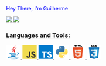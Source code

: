<span align="center" style="color:blue">Hey There, I'm Guilherme</span>
  
<div>
  <a href="https://github.com/guilherme-hl1ma">
  <img loading="lazy" height="180em" src="https://github-readme-stats.vercel.app/api?username=guilherme-hl1ma&show_icons=true&theme=tokyonight"/>
  <img loading="lazy" height="180em" src="https://github-readme-stats.vercel.app/api/top-langs/?username=guilherme-hl1ma&layout=compact&langs_count=7&theme=tokyonight"/>
</div>

<h3 align="left">Languages and Tools:</h3>
<p align="left"> 
  </a> 
    <a href="https://www.java.com" target="_blank" rel="noreferrer"> 
      <img src="https://raw.githubusercontent.com/devicons/devicon/master/icons/java/java-original.svg" alt="java" width="40" height="40"/> 
    </a> 
    <a href="https://developer.mozilla.org/en-US/docs/Web/JavaScript" target="_blank" rel="noreferrer"> 
      <img src="https://raw.githubusercontent.com/devicons/devicon/master/icons/javascript/javascript-original.svg" alt="javascript" width="40" height="40"/> 
    </a> 
    <a href="https://www.typescriptlang.org/" target="_blank" rel="noreferrer">
      <img src="https://raw.githubusercontent.com/devicons/devicon/master/icons/typescript/typescript-original.svg" alt="typescript" width="40" height="40"/>
    </a> 
    <a href="https://www.python.org" target="_blank" rel="noreferrer"> 
      <img src="https://raw.githubusercontent.com/devicons/devicon/master/icons/python/python-original.svg" alt="python" width="40" height="40"/> 
    </a>   
    <a href="https://www.w3.org/html/" target="_blank" rel="noreferrer">
      <img src="https://raw.githubusercontent.com/devicons/devicon/master/icons/html5/html5-original-wordmark.svg" alt="html5" width="40" height="40"/> 
    </a>  
    <a href="https://www.w3schools.com/css/" target="_blank" rel="noreferrer"> 
      <img src="https://raw.githubusercontent.com/devicons/devicon/master/icons/css3/css3-original-wordmark.svg" alt="css3" width="40" height="40"/>
</p>
